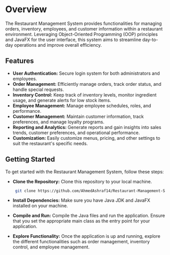 # Overview
The Restaurant Management System provides functionalities for managing orders, inventory, employees, and customer information within a restaurant environment. Leveraging Object-Oriented Programming (OOP) principles and JavaFX for the user interface, this system aims to streamline day-to-day operations and improve overall efficiency.

## Features
- **User Authentication:** Secure login system for both administrators and employees.
- **Order Management:** Efficiently manage orders, track order status, and handle special requests.
- **Inventory Control:** Keep track of inventory levels, monitor ingredient usage, and generate alerts for low stock items.
- **Employee Management:** Manage employee schedules, roles, and performance.
- **Customer Management:** Maintain customer information, track preferences, and manage loyalty programs.
- **Reporting and Analytics:** Generate reports and gain insights into sales trends, customer preferences, and operational performance.
- **Customization:** Easily customize menus, pricing, and other settings to suit the restaurant's specific needs.

## Getting Started
To get started with the Restaurant Management System, follow these steps:

- **Clone the Repository:** Clone this repository to your local machine.
  ```bash
   git clone https://github.com/AhmedAshraf14/Restaurant-Management-System.git
- **Install Dependencies:** Make sure you have Java JDK and JavaFX installed on your machine.

- **Compile and Run:** Compile the Java files and run the application. Ensure that you set the appropriate main class as the entry point for your application.

- **Explore Functionality:** Once the application is up and running, explore the different functionalities such as order management, inventory control, and employee management.
